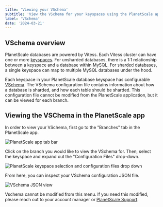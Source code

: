 ```yaml
---
title: 'Viewing your VSchema'
subtitle: 'View the VSchema for your keyspaces using the PlanetScale app.'
label: 'VSchema'
date: '2024-03-21'
---
```


## VSchema overview

PlanetScale databases are powered by Vitess.
Each Vitess cluster can have one or more [keyspaces](https://vitess.io/docs/concepts/keyspace/).
For unsharded databases, there is a 1:1 relationship between a keyspace and a database within MySQL.
For sharded databases, a single keyspace can map to multiple MySQL databases under the hood.

Each keyspace in your PlanetScale database keyspace has configurable [VSchema](https://vitess.io/docs/reference/features/vschema/).
The VSchema configuration file contains information about how a database is sharded, and how each table should be sharded.
This configuration file cannot be modified from the PlanetScale application, but it can be viewed for each branch.

## Viewing the VSChema in the PlanetScale app

In order to view your VSchema, first go to the "Branches" tab in the PlanetScale app.

![PlanetScale app tab bar](/assets/docs/enterprise/tabs.png)

Click on the branch you would like to view the VSchema for.
Then, select the keyspace and expand out the "Configuration Files" drop-down.

![PlanetScale keyspace selection and configuration files drop down](/assets/docs/enterprise/keyspace.png)

From here, you can inspect your VSchema configuration JSON file.

![VSchema JSON view](/assets/docs/enterprise/vschema.png)

Vschema cannot be modified from this menu.
If you need this modified, please reach out to your account manager or [PlanetScale Support](https://planetscale.com/contact).
